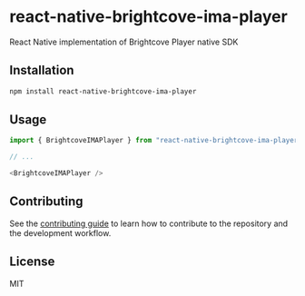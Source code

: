 # react-native-brightcove-ima-player

React Native implementation of Brightcove Player native SDK

## Installation

```sh
npm install react-native-brightcove-ima-player
```

## Usage

```js
import { BrightcoveIMAPlayer } from "react-native-brightcove-ima-player";

// ...

<BrightcoveIMAPlayer />
```

## Contributing

See the [contributing guide](CONTRIBUTING.md) to learn how to contribute to the repository and the development workflow.

## License

MIT
